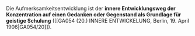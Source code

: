 
Die Aufmerksamkeitsentwicklung ist der **innere Entwicklungsweg der Konzentration auf einen Gedanken oder Gegenstand als Grundlage für geistige Schulung** ([[GA054 (20.) INNERE ENTWICKELUNG, Berlin, 19. April 1906|GA054/20]]).

